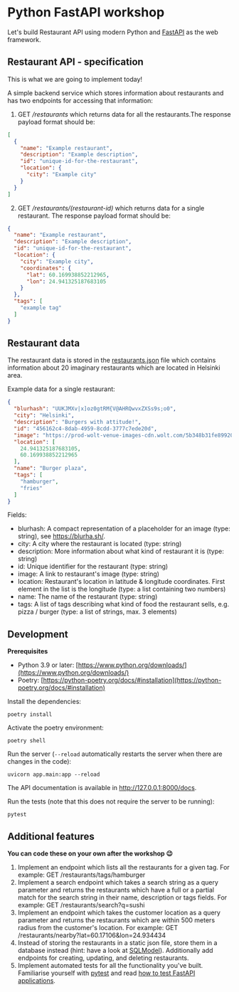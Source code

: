 # Python FastAPI workshop
Let's build Restaurant API using modern Python and [FastAPI](https://fastapi.tiangolo.com/) as the web framework.

## Restaurant API - specification
This is what we are going to implement today!

A simple backend service which stores information about restaurants and has two endpoints for accessing that information:
1. GET _/restaurants_ which returns data for all the restaurants.The response payload format should be:
```json
[
  {
    "name": "Example restaurant",
    "description": "Example description",
    "id": "unique-id-for-the-restaurant",
    "location": {
      "city": "Example city"
    }
  }
]
```

2. GET _/restaurants/(restaurant-id)_ which returns data for a single restaurant. The response payload format should be:
```json
{
  "name": "Example restaurant",
  "description": "Example description",
  "id": "unique-id-for-the-restaurant",
  "location": {
    "city": "Example city",
    "coordinates": {
      "lat": 60.169938852212965,
      "lon": 24.941325187683105
    }
  },
  "tags": [
    "example tag"
  ]
}
```


## Restaurant data
The restaurant data is stored in the [restaurants.json](app/restaurants.json) file which contains information about 20 imaginary restaurants which are located in Helsinki area.

Example data for a single restaurant:
```json
{
  "blurhash": "UUKJMXv|x]oz0gtRM{V@AHRQwvxZXSs9s;o0",
  "city": "Helsinki",
  "description": "Burgers with attitude!",
  "id": "456162c4-8dab-4959-8cdd-3777c7ede20d",
  "image": "https://prod-wolt-venue-images-cdn.wolt.com/5b348b31fe8992000bbec771/2be8c7738b220df2f9a0974da5c90d90",
  "location": [
    24.941325187683105,
    60.169938852212965
  ],
  "name": "Burger plaza",
  "tags": [
    "hamburger",
    "fries"
  ]
}
```

Fields:

* blurhash: A compact representation of a placeholder for an image (type: string), see https://blurha.sh/.
* city: A city where the restaurant is located (type: string)
* description: More information about what kind of restaurant it is (type: string)
* id: Unique identifier for the restaurant (type: string)
* image: A link to restaurant's image (type: string)
* location: Restaurant's location in latitude & longitude coordinates. First element in the list is the longitude (type: a list containing two numbers)
* name: The name of the restaurant (type: string)
* tags: A list of tags describing what kind of food the restaurant sells, e.g. pizza / burger (type: a list of strings, max. 3 elements)

## Development
**Prerequisites**
* Python 3.9 or later: [https://www.python.org/downloads/](https://www.python.org/downloads/)
* Poetry: [https://python-poetry.org/docs/#installation](https://python-poetry.org/docs/#installation)

Install the dependencies:
```
poetry install
```

Activate the poetry environment:
```
poetry shell
```
Run the server (`--reload` automatically restarts the server when there are changes in the code):
```
uvicorn app.main:app --reload
```

The API documentation is available in http://127.0.0.1:8000/docs.

Run the tests (note that this does not require the server to be running):
```
pytest
```

## Additional features

__You can code these on your own after the workshop 😉__
1. Implement an endpoint which lists all the restaurants for a given tag. For example: GET /restaurants/tags/hamburger
2. Implement a search endpoint which takes a search string as a query parameter and returns the restaurants which have a full or a partial match for the search string in their name, description or tags fields. For example: GET /restaurants/search?q=sushi
3. Implement an endpoint which takes the customer location as a query parameter and returns the restaurants which are within 500 meters radius from the customer's location. For example: GET /restaurants/nearby?lat=60.17106&lon=24.934434
4. Instead of storing the restaurants in a static json file, store them in a database instead (hint: have a look at [SQLModel](https://sqlmodel.tiangolo.com/)). Additionally add endpoints for creating, updating, and deleting restaurants.
5. Implement automated tests for all the functionality you've built. Familiarise yourself with [pytest](https://docs.pytest.org/en/latest/) and read [how to test FastAPI applications](https://fastapi.tiangolo.com/tutorial/testing/).